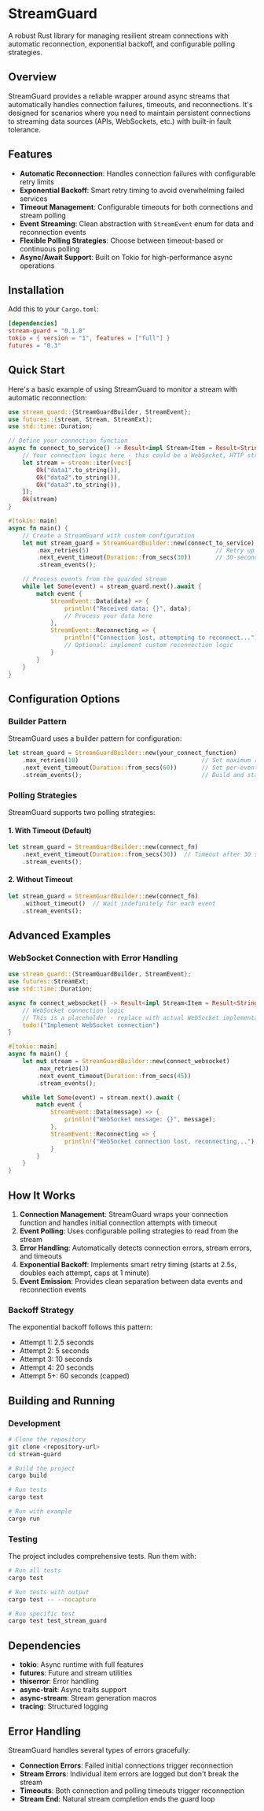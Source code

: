 # StreamGuard

A robust Rust library for managing resilient stream connections with automatic reconnection, exponential backoff, and configurable polling strategies.

## Overview

StreamGuard provides a reliable wrapper around async streams that automatically handles connection failures, timeouts, and reconnections. It's designed for scenarios where you need to maintain persistent connections to streaming data sources (APIs, WebSockets, etc.) with built-in fault tolerance.

## Features

- **Automatic Reconnection**: Handles connection failures with configurable retry limits
- **Exponential Backoff**: Smart retry timing to avoid overwhelming failed services
- **Timeout Management**: Configurable timeouts for both connections and stream polling
- **Event Streaming**: Clean abstraction with `StreamEvent` enum for data and reconnection events
- **Flexible Polling Strategies**: Choose between timeout-based or continuous polling
- **Async/Await Support**: Built on Tokio for high-performance async operations

## Installation

Add this to your `Cargo.toml`:

```toml
[dependencies]
stream-guard = "0.1.0"
tokio = { version = "1", features = ["full"] }
futures = "0.3"
```

## Quick Start

Here's a basic example of using StreamGuard to monitor a stream with automatic reconnection:

```rust
use stream_guard::{StreamGuardBuilder, StreamEvent};
use futures::{stream, Stream, StreamExt};
use std::time::Duration;

// Define your connection function
async fn connect_to_service() -> Result<impl Stream<Item = Result<String, std::io::Error>>, std::io::Error> {
    // Your connection logic here - this could be a WebSocket, HTTP stream, etc.
    let stream = stream::iter(vec![
        Ok("data1".to_string()),
        Ok("data2".to_string()),
        Ok("data3".to_string()),
    ]);
    Ok(stream)
}

#[tokio::main]
async fn main() {
    // Create a StreamGuard with custom configuration
    let mut stream_guard = StreamGuardBuilder::new(connect_to_service)
        .max_retries(5)                                    // Retry up to 5 times
        .next_event_timeout(Duration::from_secs(30))       // 30-second timeout per event
        .stream_events();

    // Process events from the guarded stream
    while let Some(event) = stream_guard.next().await {
        match event {
            StreamEvent::Data(data) => {
                println!("Received data: {}", data);
                // Process your data here
            },
            StreamEvent::Reconnecting => {
                println!("Connection lost, attempting to reconnect...");
                // Optional: implement custom reconnection logic
            }
        }
    }
}
```

## Configuration Options

### Builder Pattern

StreamGuard uses a builder pattern for configuration:

```rust
let stream_guard = StreamGuardBuilder::new(your_connect_function)
    .max_retries(10)                                   // Set maximum retry attempts
    .next_event_timeout(Duration::from_secs(60))       // Set per-event timeout
    .stream_events();                                  // Build and start streaming
```

### Polling Strategies

StreamGuard supports two polling strategies:

#### 1. With Timeout (Default)
```rust
let stream_guard = StreamGuardBuilder::new(connect_fn)
    .next_event_timeout(Duration::from_secs(30))  // Timeout after 30 seconds
    .stream_events();
```

#### 2. Without Timeout
```rust
let stream_guard = StreamGuardBuilder::new(connect_fn)
    .without_timeout()  // Wait indefinitely for each event
    .stream_events();
```

## Advanced Examples

### WebSocket Connection with Error Handling

```rust
use stream_guard::{StreamGuardBuilder, StreamEvent};
use futures::StreamExt;
use std::time::Duration;

async fn connect_websocket() -> Result<impl Stream<Item = Result<String, WebSocketError>>, ConnectionError> {
    // WebSocket connection logic
    // This is a placeholder - replace with actual WebSocket implementation
    todo!("Implement WebSocket connection")
}

#[tokio::main]
async fn main() {
    let mut stream = StreamGuardBuilder::new(connect_websocket)
        .max_retries(3)
        .next_event_timeout(Duration::from_secs(45))
        .stream_events();

    while let Some(event) = stream.next().await {
        match event {
            StreamEvent::Data(message) => {
                println!("WebSocket message: {}", message);
            },
            StreamEvent::Reconnecting => {
                println!("WebSocket connection lost, reconnecting...");
            }
        }
    }
}
```

## How It Works

1. **Connection Management**: StreamGuard wraps your connection function and handles initial connection attempts with timeout
2. **Event Polling**: Uses configurable polling strategies to read from the stream
3. **Error Handling**: Automatically detects connection errors, stream errors, and timeouts
4. **Exponential Backoff**: Implements smart retry timing (starts at 2.5s, doubles each attempt, caps at 1 minute)
5. **Event Emission**: Provides clean separation between data events and reconnection events

### Backoff Strategy

The exponential backoff follows this pattern:
- Attempt 1: 2.5 seconds
- Attempt 2: 5 seconds  
- Attempt 3: 10 seconds
- Attempt 4: 20 seconds
- Attempt 5+: 60 seconds (capped)

## Building and Running

### Development

```bash
# Clone the repository
git clone <repository-url>
cd stream-guard

# Build the project
cargo build

# Run tests
cargo test

# Run with example
cargo run 
```

### Testing

The project includes comprehensive tests. Run them with:

```bash
# Run all tests
cargo test

# Run tests with output
cargo test -- --nocapture

# Run specific test
cargo test test_stream_guard
```

## Dependencies

- **tokio**: Async runtime with full features
- **futures**: Future and stream utilities
- **thiserror**: Error handling
- **async-trait**: Async traits support
- **async-stream**: Stream generation macros
- **tracing**: Structured logging

## Error Handling

StreamGuard handles several types of errors gracefully:

- **Connection Errors**: Failed initial connections trigger reconnection
- **Stream Errors**: Individual item errors are logged but don't break the stream
- **Timeouts**: Both connection and polling timeouts trigger reconnection
- **Stream End**: Natural stream completion ends the guard loop

